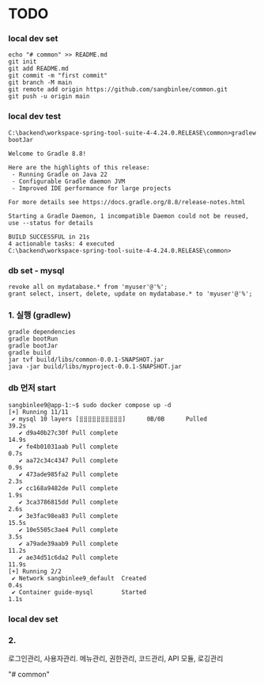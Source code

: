 # TODO

### local dev set
	echo "# common" >> README.md
	git init
	git add README.md
	git commit -m "first commit"
	git branch -M main
	git remote add origin https://github.com/sangbinlee/common.git
	git push -u origin main


### local dev test

	C:\backend\workspace-spring-tool-suite-4-4.24.0.RELEASE\common>gradlew bootJar
	
	Welcome to Gradle 8.8!
	
	Here are the highlights of this release:
	 - Running Gradle on Java 22
	 - Configurable Gradle daemon JVM
	 - Improved IDE performance for large projects
	
	For more details see https://docs.gradle.org/8.8/release-notes.html
	
	Starting a Gradle Daemon, 1 incompatible Daemon could not be reused, use --status for details
	
	BUILD SUCCESSFUL in 21s
	4 actionable tasks: 4 executed
	C:\backend\workspace-spring-tool-suite-4-4.24.0.RELEASE\common>
	


### db set - mysql
	revoke all on mydatabase.* from 'myuser'@'%';
	grant select, insert, delete, update on mydatabase.* to 'myuser'@'%';

### 1. 실행 (gradlew)

	gradle dependencies
	gradle bootRun
	gradle bootJar
	gradle build
	jar tvf build/libs/common-0.0.1-SNAPSHOT.jar
	java -jar build/libs/myproject-0.0.1-SNAPSHOT.jar
	
	
	
	
### db 먼저 start
	
	sangbinlee9@app-1:~$ sudo docker compose up -d
	[+] Running 11/11
	 ✔ mysql 10 layers [⣿⣿⣿⣿⣿⣿⣿⣿⣿⣿]      0B/0B      Pulled                                                           39.2s
	   ✔ d9a40b27c30f Pull complete                                                                                  14.9s
	   ✔ fe4b01031aab Pull complete                                                                                   0.7s
	   ✔ aa72c34c4347 Pull complete                                                                                   0.9s
	   ✔ 473ade985fa2 Pull complete                                                                                   2.3s
	   ✔ cc168a9482de Pull complete                                                                                   1.9s
	   ✔ 3ca3786815dd Pull complete                                                                                   2.6s
	   ✔ 3e3fac98ea83 Pull complete                                                                                  15.5s
	   ✔ 10e5505c3ae4 Pull complete                                                                                   3.5s
	   ✔ a79ade39aab9 Pull complete                                                                                  11.2s
	   ✔ ae34d51c6da2 Pull complete                                                                                  11.9s
	[+] Running 2/2
	 ✔ Network sangbinlee9_default  Created                                                                           0.4s
	 ✔ Container guide-mysql        Started                                                                           1.1s
	
	
	
	
	
### local dev set







### 2. 
로그인관리, 사용자관리. 메뉴관리, 권한관리, 코드관리, API 모듈, 로깅관리

"# common" 
